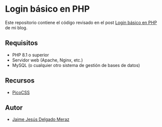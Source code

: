 # Login básico en PHP

Este repositorio contiene el código revisado en el post [Login básico en PHP](https://j2deme.github.io/blog/login-basico-en-php/) de mi blog.

## Requisitos

- PHP 8.1 o superior
- Servidor web (Apache, Nginx, etc.)
- MySQL (o cualquier otro sistema de gestión de bases de datos)

## Recursos

- [PicoCSS](https://picocss.com/)

## Autor

- [Jaime Jesús Delgado Meraz](https://j2deme.github.io/about/)
